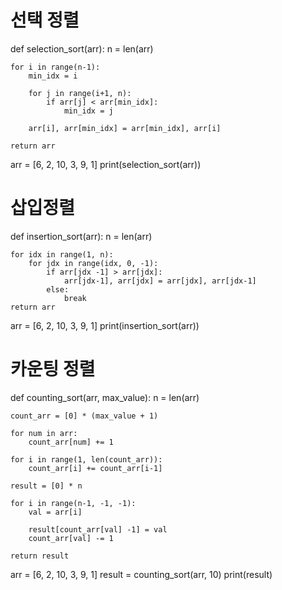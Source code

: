 # 선택 정렬
def selection_sort(arr):
    n = len(arr)

    for i in range(n-1):
        min_idx = i

        for j in range(i+1, n):
            if arr[j] < arr[min_idx]:
                min_idx = j
        
        arr[i], arr[min_idx] = arr[min_idx], arr[i]

    return arr
arr = [6, 2, 10, 3, 9, 1]
print(selection_sort(arr))

# 삽입정렬
def insertion_sort(arr):
    n = len(arr)

    for idx in range(1, n):
        for jdx in range(idx, 0, -1):
            if arr[jdx -1] > arr[jdx]:
                arr[jdx-1], arr[jdx] = arr[jdx], arr[jdx-1]
            else:
                break
    return arr

arr = [6, 2, 10, 3, 9, 1]
print(insertion_sort(arr))

# 카운팅 정렬
def counting_sort(arr, max_value):
    n = len(arr)

    count_arr = [0] * (max_value + 1)

    for num in arr:
        count_arr[num] += 1
    
    for i in range(1, len(count_arr)):
        count_arr[i] += count_arr[i-1]
    
    result = [0] * n

    for i in range(n-1, -1, -1):
        val = arr[i]

        result[count_arr[val] -1] = val
        count_arr[val] -= 1
    
    return result

arr = [6, 2, 10, 3, 9, 1]
result = counting_sort(arr, 10)
print(result)

